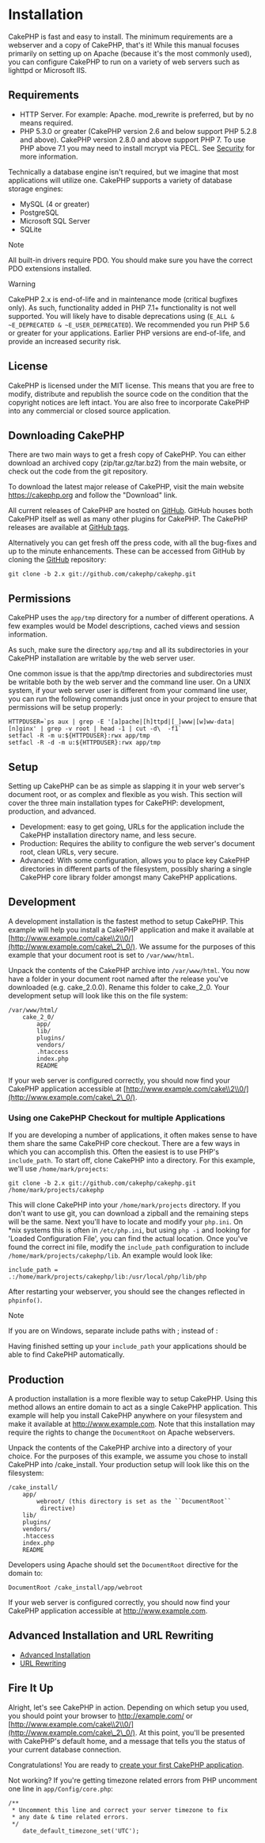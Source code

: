 # Installation

CakePHP is fast and easy to install. The minimum requirements are a webserver
and a copy of CakePHP, that's it! While this manual focuses primarily on setting
up on Apache (because it's the most commonly used), you can configure CakePHP to
run on a variety of web servers such as lighttpd or Microsoft IIS.

## Requirements

- HTTP Server. For example: Apache. mod_rewrite is preferred, but by no means
  required.
- PHP 5.3.0 or greater (CakePHP version 2.6 and below support PHP 5.2.8 and
  above). CakePHP version 2.8.0 and above support PHP 7. To use PHP above 7.1
  you may need to install mcrypt via PECL. See
  [Security](core-utility-libraries/security) for more information.

Technically a database engine isn't required, but we imagine that most
applications will utilize one. CakePHP supports a variety of database storage
engines:

- MySQL (4 or greater)
- PostgreSQL
- Microsoft SQL Server
- SQLite

> [!NOTE]
> All built-in drivers require PDO. You should make sure you have the correct
> PDO extensions installed.

> [!WARNING]
> CakePHP 2.x is end-of-life and in maintenance mode (critical bugfixes only).
> As such, functionality added in PHP 7.1+ functionality is not well
> supported. You will likely have to disable deprecations using (`E_ALL & ~E_DEPRECATED & ~E_USER_DEPRECATED`). We recommended you run PHP 5.6 or greater
> for your applications. Earlier PHP versions are end-of-life, and
> provide an increased security risk.

## License

CakePHP is licensed under the MIT license. This means that you are free to
modify, distribute and republish the source code on the condition that the
copyright notices are left intact. You are also free to incorporate CakePHP
into any commercial or closed source application.

## Downloading CakePHP

There are two main ways to get a fresh copy of CakePHP. You can either download
an archived copy (zip/tar.gz/tar.bz2) from the main website, or check out the
code from the git repository.

To download the latest major release of CakePHP, visit the main website
<https://cakephp.org> and follow the "Download" link.

All current releases of CakePHP are hosted on
[GitHub](https://github.com/cakephp/cakephp). GitHub houses both CakePHP itself
as well as many other plugins for CakePHP. The CakePHP releases are available at
[GitHub tags](https://github.com/cakephp/cakephp/tags).

Alternatively you can get fresh off the press code, with all the bug-fixes and
up to the minute enhancements. These can be accessed from GitHub by cloning the
[GitHub](https://github.com/cakephp/cakephp) repository:

    git clone -b 2.x git://github.com/cakephp/cakephp.git

## Permissions

CakePHP uses the `app/tmp` directory for a number of different operations. A
few examples would be Model descriptions, cached views and session information.

As such, make sure the directory `app/tmp` and all its subdirectories in your
CakePHP installation are writable by the web server user.

One common issue is that the app/tmp directories and subdirectories must be
writable both by the web server and the command line user. On a UNIX system, if
your web server user is different from your command line user, you can run the
following commands just once in your project to ensure that permissions will be
setup properly:

``` text
HTTPDUSER=`ps aux | grep -E '[a]pache|[h]ttpd|[_]www|[w]ww-data|[n]ginx' | grep -v root | head -1 | cut -d\  -f1`
setfacl -R -m u:${HTTPDUSER}:rwx app/tmp
setfacl -R -d -m u:${HTTPDUSER}:rwx app/tmp
```

## Setup

Setting up CakePHP can be as simple as slapping it in your web server's document
root, or as complex and flexible as you wish. This section will cover the three
main installation types for CakePHP: development, production, and advanced.

- Development: easy to get going, URLs for the application include the CakePHP
  installation directory name, and less secure.
- Production: Requires the ability to configure the web server's document root,
  clean URLs, very secure.
- Advanced: With some configuration, allows you to place key CakePHP
  directories in different parts of the filesystem, possibly sharing a single
  CakePHP core library folder amongst many CakePHP applications.

## Development

A development installation is the fastest method to setup CakePHP. This example
will help you install a CakePHP application and make it available at
[http://www.example.com/cake\\2\\0/](http://www.example.com/cake\_2\_0/). We assume for the purposes of this example
that your document root is set to `/var/www/html`.

Unpack the contents of the CakePHP archive into `/var/www/html`. You now have
a folder in your document root named after the release you've downloaded (e.g.
cake_2.0.0). Rename this folder to cake_2_0. Your development setup will look
like this on the file system:

    /var/www/html/
        cake_2_0/
            app/
            lib/
            plugins/
            vendors/
            .htaccess
            index.php
            README

If your web server is configured correctly, you should now find your CakePHP
application accessible at [http://www.example.com/cake\\2\\0/](http://www.example.com/cake\_2\_0/).

### Using one CakePHP Checkout for multiple Applications

If you are developing a number of applications, it often makes sense to have
them share the same CakePHP core checkout. There are a few ways in which you can
accomplish this. Often the easiest is to use PHP's `include_path`. To start
off, clone CakePHP into a directory. For this example, we'll use
`/home/mark/projects`:

    git clone -b 2.x git://github.com/cakephp/cakephp.git /home/mark/projects/cakephp

This will clone CakePHP into your `/home/mark/projects` directory. If you
don't want to use git, you can download a zipball and the remaining steps will
be the same. Next you'll have to locate and modify your `php.ini`. On \*nix
systems this is often in `/etc/php.ini`, but using `php -i` and looking for
'Loaded Configuration File', you can find the actual location. Once you've found
the correct ini file, modify the `include_path` configuration to include
`/home/mark/projects/cakephp/lib`. An example would look like:

``` text
include_path = .:/home/mark/projects/cakephp/lib:/usr/local/php/lib/php
```

After restarting your webserver, you should see the changes reflected in
`phpinfo()`.

> [!NOTE]
> If you are on Windows, separate include paths with ; instead of :

Having finished setting up your `include_path` your applications should be
able to find CakePHP automatically.

## Production

A production installation is a more flexible way to setup CakePHP. Using this
method allows an entire domain to act as a single CakePHP application. This
example will help you install CakePHP anywhere on your filesystem and make it
available at <http://www.example.com>. Note that this installation may require the
rights to change the `DocumentRoot` on Apache webservers.

Unpack the contents of the CakePHP archive into a directory of your choice. For
the purposes of this example, we assume you chose to install CakePHP into
/cake_install. Your production setup will look like this on the filesystem:

``` text
/cake_install/
    app/
        webroot/ (this directory is set as the ``DocumentRoot``
         directive)
    lib/
    plugins/
    vendors/
    .htaccess
    index.php
    README
```

Developers using Apache should set the `DocumentRoot` directive for the domain
to:

    DocumentRoot /cake_install/app/webroot

If your web server is configured correctly, you should now find your CakePHP
application accessible at <http://www.example.com>.

## Advanced Installation and URL Rewriting

- [Advanced Installation](installation/advanced-installation)
- [URL Rewriting](installation/url-rewriting)

## Fire It Up

Alright, let's see CakePHP in action. Depending on which setup you used, you
should point your browser to <http://example.com/> or
[http://www.example.com/cake\\2\\0/](http://www.example.com/cake\_2\_0/). At this point, you'll be presented with
CakePHP's default home, and a message that tells you the status of your current
database connection.

Congratulations! You are ready to [create your first CakePHP application](getting-started).

Not working? If you're getting timezone related errors from PHP uncomment one
line in `app/Config/core.php`:

``` text
/**
 * Uncomment this line and correct your server timezone to fix
 * any date & time related errors.
 */
    date_default_timezone_set('UTC');
```
